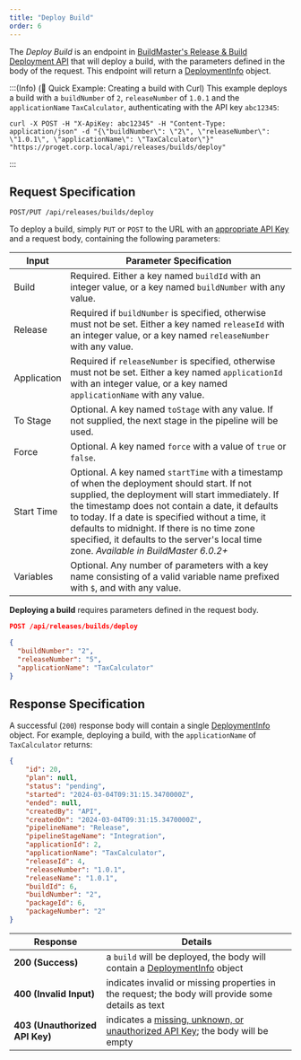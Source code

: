 ```yaml
---
title: "Deploy Build"
order: 6
---
```


The *Deploy Build* is an endpoint in [BuildMaster's Release & Build Deployment API](/docs/buildmaster/reference/api/release-and-build) that will deploy a build, with the parameters defined in the body of the request. This endpoint will return a [DeploymentInfo](/docs/buildmaster/reference/api/release-and-build#buildinfo-object) object.

:::(Info) (🚀 Quick Example: Creating a build with Curl)
This example deploys a build with a `buildNumber` of `2`, `releaseNumber` of `1.0.1` and the `applicationName` `TaxCalculator`, authenticating with the API key `abc12345`:

````
curl -X POST -H "X-ApiKey: abc12345" -H "Content-Type: application/json" -d "{\"buildNumber\": \"2\", \"releaseNumber\": \"1.0.1\", \"applicationName\": \"TaxCalculator\"}" "https://proget.corp.local/api/releases/builds/deploy"
````
:::

## Request Specification
```
POST/PUT /api/releases/builds/deploy
```
To deploy a build, simply `PUT` or `POST` to the URL with an [appropriate API Key](/docs/buildmaster/reference/api/release-and-build#authentication) and a request body, containing the following parameters:

| Input | Parameter Specification |
| --- | --- |
| Build | Required. Either a key named `buildId` with an integer value, or a key named `buildNumber` with any value. |
| Release | Required if `buildNumber` is specified, otherwise must not be set. Either a key named `releaseId` with an integer value, or a key named `releaseNumber` with any value. |
| Application | Required if `releaseNumber` is specified, otherwise must not be set. Either a key named `applicationId` with an integer value, or a key named `applicationName` with any value. |
| To Stage | Optional. A key named `toStage` with any value. If not supplied, the next stage in the pipeline will be used. |
| Force | Optional. A key named `force` with a value of `true` or `false`. |
| Start Time | Optional. A key named `startTime` with a timestamp of when the deployment should start. If not supplied, the deployment will start immediately. If the timestamp does not contain a date, it defaults to today. If a date is specified without a time, it defaults to midnight. If there is no time zone specified, it defaults to the server's local time zone. _Available in BuildMaster 6.0.2+_ |
| Variables | Optional. Any number of parameters with a key name consisting of a valid variable name prefixed with `$`, and with any value. |

**Deploying a build** requires parameters defined in the request body.

```json
POST /api/releases/builds/deploy

{
  "buildNumber": "2",
  "releaseNumber": "5",
  "applicationName": "TaxCalculator"
}
```

## Response Specification
A successful (`200`) response body will contain a single [DeploymentInfo](/docs/buildmaster/reference/api/release-and-build#buildinfo-object) object. For example, deploying a build, with the `applicationName` of `TaxCalculator` returns:

```json
{
    "id": 20,
    "plan": null,
    "status": "pending",
    "started": "2024-03-04T09:31:15.3470000Z",
    "ended": null,
    "createdBy": "API",
    "createdOn": "2024-03-04T09:31:15.3470000Z",
    "pipelineName": "Release",
    "pipelineStageName": "Integration",
    "applicationId": 2,
    "applicationName": "TaxCalculator",
    "releaseId": 4,
    "releaseNumber": "1.0.1",
    "releaseName": "1.0.1",
    "buildId": 6,
    "buildNumber": "2",
    "packageId": 6,
    "packageNumber": "2"
}
```

| Response | Details |
|---|---|
| **200 (Success)** | a `build` will be deployed, the body will contain a [DeploymentInfo](/docs/buildmaster/reference/api/release-and-build#deploymentinfo-object) object |
| **400 (Invalid Input)** | indicates invalid or missing properties in the request; the body will provide some details as text |
| **403 (Unauthorized API Key)** | indicates a [missing, unknown, or unauthorized API Key](/docs/proget/api/licenses#authentication); the body will be empty |